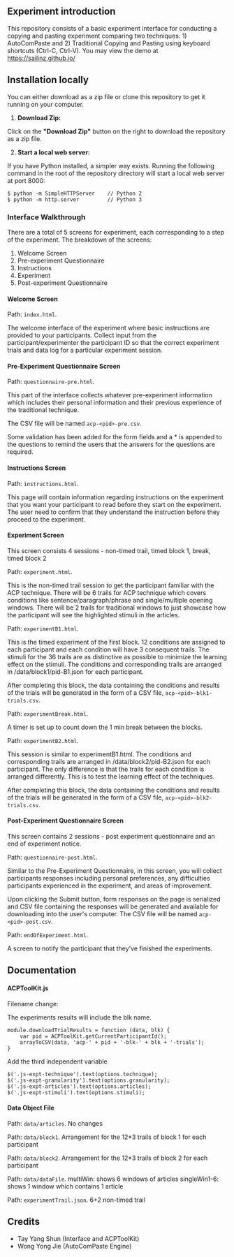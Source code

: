 ## Experiment introduction

This repository consists of a basic experiment interface for conducting a copying and pasting experiment comparing two techniques: 1) AutoComPaste and 2) Traditional Copying and Pasting using keyboard shortcuts (Ctrl-C, Ctrl-V). You may view the demo at https://sailinz.github.io/


## Installation locally

You can either download as a zip file or clone this repository to get it running on your computer.

1. **Download Zip:**

Click on the **"Download Zip"** button on the right to download the repository as a zip file.

2. **Start a local web server:**

If you have Python installed, a simpler way exists. Running the following command in the root of the repository directory will start a local web server at port 8000:

```
$ python -m SimpleHTTPServer    // Python 2
$ python -m http.server         // Python 3
```

### Interface Walkthrough

There are a total of 5 screens for experiment, each corresponding to a step of the experiment. The breakdown of the screens:

1. Welcome Screen
2. Pre-experiment Questionnaire
3. Instructions
4. Experiment
5. Post-experiment Questionnaire

#### Welcome Screen

Path: `index.html`.

The welcome interface of the experiment where basic instructions are provided to your participants. Collect input from the participant/experimenter the participant ID so that the correct experiment trials and data log for a particular experiment session.


#### Pre-Experiment Questionnaire Screen

Path: `questionnaire-pre.html`.

This part of the interface collects whatever pre-experiment information which includes their personal information and their previous experience of the traditional technique.

The CSV file will be named `acp-<pid>-pre.csv`.

Some validation has been added for the form fields and a * is appended to the questions to remind the users that the answers for the questions are required.

#### Instructions Screen

Path: `instructions.html`.

This page will contain information regarding instructions on the experiment that you want your participant to read before they start on the experiment. The user need to confirm that they understand the instruction before they proceed to the experiment.

#### Experiment Screen

This screen consists 4 sessions - non-timed trail, timed block 1, break, timed block 2

Path: `experiment.html`.

This is the non-timed trail session to get the participant familiar with the ACP technique. There will be 6 trails for ACP technique which covers conditions like sentence/paragraph/phrase and single/multiple opening windows. There will be 2 trails for traditional windows to just showcase how the participant will see the highlighted stimuli in the articles.

Path: `experimentB1.html`.

This is the timed experiment of the first block. 12 conditions are assigned to each participant and each condition will have 3 consequent trails. The stimuli for the 36 trails are as distinctive as possible to minimize the learning effect on the stimuli. The conditions and corresponding trails are arranged in /data/block1/pid-B1.json for each participant.

After completing this block, the data containing the conditions and results of the trials will be generated in the form of a CSV file, `acp-<pid>-blk1-trials.csv`.

Path: `experimentBreak.html`.

A timer is set up to count down the 1 min break between the blocks.

Path: `experimentB2.html`.

This session is similar to experimentB1.html. The conditions and corresponding trails are arranged in /data/block2/pid-B2.json for each participant. The only difference is that the trails for each condition is arranged differently. This is to test the learning effect of the techniques.

After completing this block, the data containing the conditions and results of the trials will be generated in the form of a CSV file, `acp-<pid>-blk2-trials.csv`.


#### Post-Experiment Questionnaire Screen

This screen contains 2 sessions - post experiment questionnaire and an end of experiment notice.

Path: `questionnaire-post.html`.

Similar to the Pre-Experiment Questionnaire, in this screen, you will collect participants responses including personal preferences, any difficulties participants experienced in the experiment, and areas of improvement.

Upon clicking the Submit button, form responses on the page is serialized and CSV file containing the responses will be generated and available for downloading into the user's computer. The CSV file will be named `acp-<pid>-post.csv`.

Path: `endOfExperiment.html`.

A screen to notify the participant that they've finished the experiments.


## Documentation

#### ACPToolKit.js

Filename change:

The experiments results will include the blk name.

```
module.downloadTrialResults = function (data, blk) {
    var pid = ACPToolKit.getCurrentParticipantId();
    arrayToCSV(data, 'acp-' + pid + '-blk-' + blk + '-trials');
}
```

Add the third independent variable

```
$('.js-expt-technique').text(options.technique);
$('.js-expt-granularity').text(options.granularity);
$('.js-expt-articles').text(options.articles);
$('.js-expt-stimuli').text(options.stimuli);
```

#### Data Object File
Path: `data/articles`.
No changes

Path: `data/block1`.
Arrangement for the 12*3 trails of block 1 for each participant

Path: `data/block2`.
Arrangement for the 12*3 trails of block 2 for each participant

Path: `data/dataFile`.
multiWin: shows 6 windows of articles
singleWin1-6: shows 1 window which contains 1 article

Path: `experimentTrail.json`.
6+2 non-timed trail


## Credits

- Tay Yang Shun (Interface and ACPToolKit)
- Wong Yong Jie (AutoComPaste Engine)
